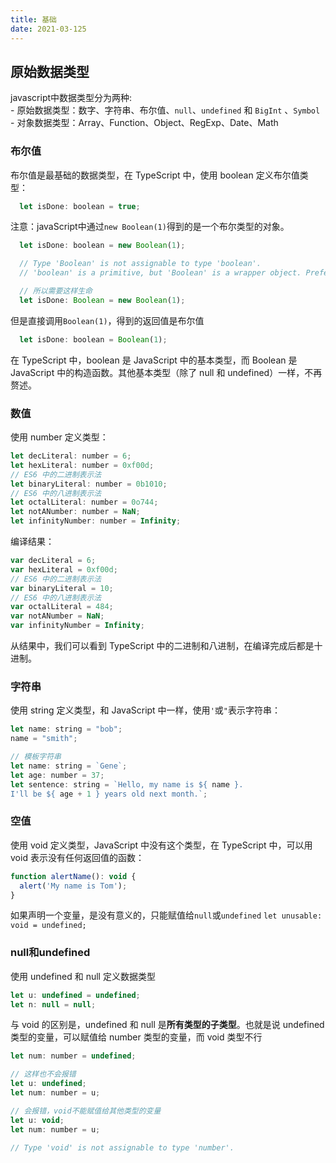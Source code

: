 ```yaml
---
title: 基础
date: 2021-03-125
---
```


## 原始数据类型
  javascript中数据类型分为两种:<br>
    - 原始数据类型：数字、字符串、布尔值、`null`、`undefined` 和 `BigInt` 、`Symbol`<br>
    - 对象数据类型：Array、Function、Object、RegExp、Date、Math
  
  ### 布尔值
  布尔值是最基础的数据类型，在 TypeScript 中，使用 boolean 定义布尔值类型：
  ```js
    let isDone: boolean = true;
  ```
  注意：javaScript中通过`new Boolean(1)`得到的是一个布尔类型的对象。
  ```js
    let isDone: boolean = new Boolean(1);

    // Type 'Boolean' is not assignable to type 'boolean'.
    // 'boolean' is a primitive, but 'Boolean' is a wrapper object. Prefer using 'boolean' when possible.

    // 所以需要这样生命
    let isDone: Boolean = new Boolean(1);
  ```
  但是直接调用`Boolean(1)`，得到的返回值是布尔值
  ```js
    let isDone: boolean = Boolean(1);
  ```
  在 TypeScript 中，boolean 是 JavaScript 中的基本类型，而 Boolean 是 JavaScript 中的构造函数。其他基本类型（除了 null 和 undefined）一样，不再赘述。

  ### 数值
  使用 number 定义类型：
  ```js
  let decLiteral: number = 6;
  let hexLiteral: number = 0xf00d;
  // ES6 中的二进制表示法
  let binaryLiteral: number = 0b1010;
  // ES6 中的八进制表示法
  let octalLiteral: number = 0o744;
  let notANumber: number = NaN;
  let infinityNumber: number = Infinity;
  ```
  编译结果：
  ```js
  var decLiteral = 6;
  var hexLiteral = 0xf00d;
  // ES6 中的二进制表示法
  var binaryLiteral = 10;
  // ES6 中的八进制表示法
  var octalLiteral = 484;
  var notANumber = NaN;
  var infinityNumber = Infinity;
  ```
  从结果中，我们可以看到 TypeScript 中的二进制和八进制，在编译完成后都是十进制。

  ### 字符串
  使用 string 定义类型，和 JavaScript 中一样，使用`'`或`"`表示字符串：
  ```js
  let name: string = "bob";
  name = "smith";

  // 模板字符串
  let name: string = `Gene`;
  let age: number = 37;
  let sentence: string = `Hello, my name is ${ name }.
  I'll be ${ age + 1 } years old next month.`;
  ```

  ### 空值
  使用 void 定义类型，JavaScript 中没有这个类型，在 TypeScript 中，可以用 void 表示没有任何返回值的函数：
  ```js
  function alertName(): void {
    alert('My name is Tom');
  }
  ```
  如果声明一个变量，是没有意义的，只能赋值给`null`或`undefined`
  `let unusable: void = undefined;`

  ### null和undefined
  使用 undefined 和 null 定义数据类型
  ```js
  let u: undefined = undefined;
  let n: null = null;
  ```
  与 void 的区别是，undefined 和 null 是**所有类型的子类型**。也就是说 undefined 类型的变量，可以赋值给 number 类型的变量，而 void 类型不行
  ```js
  let num: number = undefined;

  // 这样也不会报错
  let u: undefined;
  let num: number = u;

  // 会报错，void不能赋值给其他类型的变量
  let u: void;
  let num: number = u;

  // Type 'void' is not assignable to type 'number'.
  ```